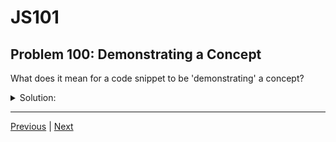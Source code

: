# JS101
## Problem 100: Demonstrating a Concept

What does it mean for a code snippet to be 'demonstrating' a concept?

<details>
<summary>Solution:</summary>

A code snippet "demonstrates" a concept when it shows how that concept works in practice through executable code. The snippet should clearly illustrate the concept's behavior, making it possible to understand the concept by examining the code and its output.

**Key characteristics of a snippet that demonstrates a concept:**

1. **Shows the concept in action** - The code exhibits the behavior associated with the concept
2. **Produces observable results** - You can see the concept's effects through output or program behavior
3. **Is minimal and focused** - Doesn't include unnecessary complexity that obscures the concept
4. **Can be explained using the concept** - The concept is the best or primary explanation for what's happening

**Example - Demonstrating variable shadowing:**

```js
let name = 'Outer';

function test() {
  let name = 'Inner';  // Shadows outer variable
  console.log(name);   // 'Inner'
}

test();
console.log(name);  // 'Outer'
```

This demonstrates shadowing because:
- It shows a local variable hiding an outer one
- The output reveals the shadowing behavior
- Shadowing is the primary concept needed to explain why we see 'Inner' then 'Outer'

**What it doesn't mean:**

A snippet doesn't demonstrate a concept just because that concept exists somewhere in the code. For example:

```js
let x = 5;
console.log(x);
```

This uses variables, but it doesn't really "demonstrate" anything about variables because there's nothing interesting or educational happening. It's just basic usage without showcasing any particular concept or behavior.

</details>

---

[Previous](99.md) | [Next](101.md)

